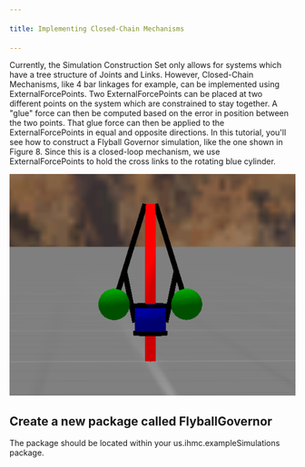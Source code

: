 ```yaml
---
 
title: Implementing Closed-Chain Mechanisms
 
---
```


Currently, the Simulation Construction Set only allows for systems which have a tree structure of Joints and Links. 
However, Closed-Chain Mechanisms, like 4 bar linkages for example, can be implemented using ExternalForcePoints. 
Two ExternalForcePoints can be placed at two different points on the system which are constrained to stay together.
A "glue" force can then be computed based on the error in position between the two points. That glue force can then be applied to the ExternalForcePoints in equal and opposite directions. 
In this tutorial, you'll see how to construct a Flyball Governor simulation, like the one shown in Figure 8. 
Since this is a closed-loop mechanism, we use ExternalForcePoints to hold the cross links to the rotating blue cylinder. 

![Figure 8](/resources/images/documentation/Figure8Flyball.PNG)

## Create a new package called FlyballGovernor 
   The package should be located within your us.ihmc.exampleSimulations package.